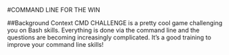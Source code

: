 #COMMAND LINE FOR THE WIN


##Background Context
CMD CHALLENGE is a pretty cool game challenging you on Bash skills. Everything is done via the command line and the questions are becoming increasingly complicated. It’s a good training to improve your command line skills!
